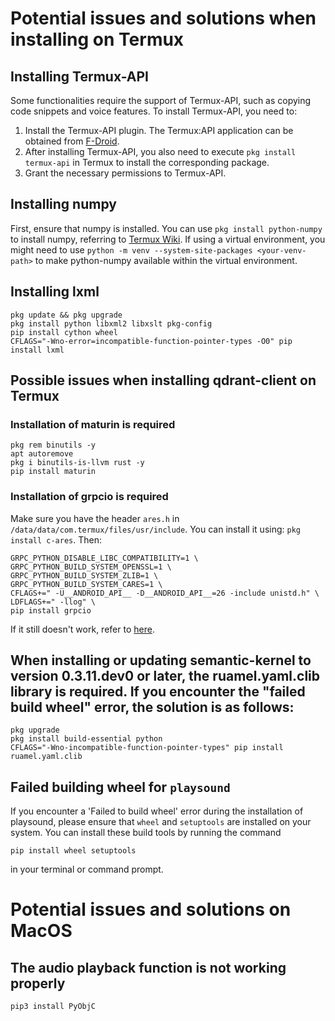 # Potential issues and solutions when installing on Termux

## Installing Termux-API

Some functionalities require the support of Termux-API, such as copying code snippets and voice features.
To install Termux-API, you need to:
1. Install the Termux-API plugin. The Termux:API application can be obtained from [F-Droid](https://f-droid.org/en/packages/com.termux.api/).
2. After installing Termux-API, you also need to execute `pkg install termux-api` in Termux to install the corresponding package.
3. Grant the necessary permissions to Termux-API.

## Installing numpy

First, ensure that numpy is installed. You can use `pkg install python-numpy` to install numpy, referring to [Termux Wiki](https://wiki.termux.com/wiki/Python). If using a virtual environment, you might need to use `python -m venv --system-site-packages <your-venv-path>` to make python-numpy available within the virtual environment.

## Installing lxml

```
pkg update && pkg upgrade
pkg install python libxml2 libxslt pkg-config
pip install cython wheel
CFLAGS="-Wno-error=incompatible-function-pointer-types -O0" pip install lxml
```

## Possible issues when installing qdrant-client on Termux

### Installation of maturin is required

```
pkg rem binutils -y
apt autoremove
pkg i binutils-is-llvm rust -y
pip install maturin
```

### Installation of grpcio is required
Make sure you have the header `ares.h` in `/data/data/com.termux/files/usr/include`.
You can install it using: `pkg install c-ares`.
Then:

```
GRPC_PYTHON_DISABLE_LIBC_COMPATIBILITY=1 \
GRPC_PYTHON_BUILD_SYSTEM_OPENSSL=1 \
GRPC_PYTHON_BUILD_SYSTEM_ZLIB=1 \
GRPC_PYTHON_BUILD_SYSTEM_CARES=1 \
CFLAGS+=" -U__ANDROID_API__ -D__ANDROID_API__=26 -include unistd.h" \
LDFLAGS+=" -llog" \
pip install grpcio
```
If it still doesn't work, refer to [here](https://github.com/termux/termux-packages/issues/17583).

## When installing or updating semantic-kernel to version 0.3.11.dev0 or later, the ruamel.yaml.clib library is required. If you encounter the "failed build wheel" error, the solution is as follows:

```
pkg upgrade
pkg install build-essential python
CFLAGS="-Wno-incompatible-function-pointer-types" pip install ruamel.yaml.clib
```

## Failed building wheel for `playsound`
If you encounter a 'Failed to build wheel' error during the installation of playsound,
please ensure that `wheel` and `setuptools` are installed on your system.
You can install these build tools by running the command
```
pip install wheel setuptools
```
in your terminal or command prompt.


# Potential issues and solutions on MacOS

## The audio playback function is not working properly
```
pip3 install PyObjC
```
